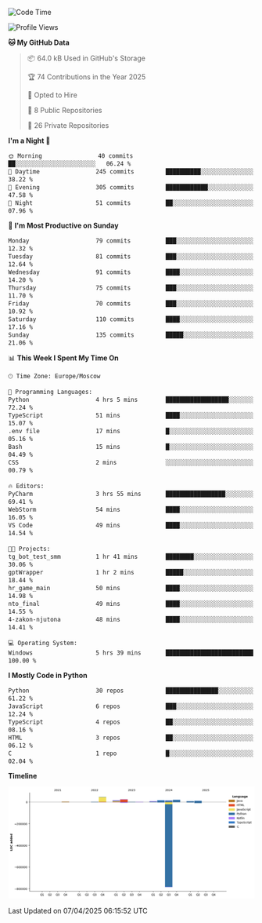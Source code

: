 <!--START_SECTION:waka-->
![Code Time](http://img.shields.io/badge/Code%20Time-646%20hrs%2046%20mins-blue)

![Profile Views](http://img.shields.io/badge/Profile%20Views-2-blue)

**🐱 My GitHub Data** 

> 📦 64.0 kB Used in GitHub's Storage 
 > 
> 🏆 74 Contributions in the Year 2025
 > 
> 💼 Opted to Hire
 > 
> 📜 8 Public Repositories 
 > 
> 🔑 26 Private Repositories 
 > 
**I'm a Night 🦉** 

```text
🌞 Morning                40 commits          ██░░░░░░░░░░░░░░░░░░░░░░░   06.24 % 
🌆 Daytime                245 commits         ██████████░░░░░░░░░░░░░░░   38.22 % 
🌃 Evening                305 commits         ████████████░░░░░░░░░░░░░   47.58 % 
🌙 Night                  51 commits          ██░░░░░░░░░░░░░░░░░░░░░░░   07.96 % 
```
📅 **I'm Most Productive on Sunday** 

```text
Monday                   79 commits          ███░░░░░░░░░░░░░░░░░░░░░░   12.32 % 
Tuesday                  81 commits          ███░░░░░░░░░░░░░░░░░░░░░░   12.64 % 
Wednesday                91 commits          ████░░░░░░░░░░░░░░░░░░░░░   14.20 % 
Thursday                 75 commits          ███░░░░░░░░░░░░░░░░░░░░░░   11.70 % 
Friday                   70 commits          ███░░░░░░░░░░░░░░░░░░░░░░   10.92 % 
Saturday                 110 commits         ████░░░░░░░░░░░░░░░░░░░░░   17.16 % 
Sunday                   135 commits         █████░░░░░░░░░░░░░░░░░░░░   21.06 % 
```


📊 **This Week I Spent My Time On** 

```text
🕑︎ Time Zone: Europe/Moscow

💬 Programming Languages: 
Python                   4 hrs 5 mins        ██████████████████░░░░░░░   72.24 % 
TypeScript               51 mins             ████░░░░░░░░░░░░░░░░░░░░░   15.07 % 
.env file                17 mins             █░░░░░░░░░░░░░░░░░░░░░░░░   05.16 % 
Bash                     15 mins             █░░░░░░░░░░░░░░░░░░░░░░░░   04.49 % 
CSS                      2 mins              ░░░░░░░░░░░░░░░░░░░░░░░░░   00.79 % 

🔥 Editors: 
PyCharm                  3 hrs 55 mins       █████████████████░░░░░░░░   69.41 % 
WebStorm                 54 mins             ████░░░░░░░░░░░░░░░░░░░░░   16.05 % 
VS Code                  49 mins             ████░░░░░░░░░░░░░░░░░░░░░   14.54 % 

🐱‍💻 Projects: 
tg_bot_test_smm          1 hr 41 mins        ████████░░░░░░░░░░░░░░░░░   30.06 % 
gptWrapper               1 hr 2 mins         █████░░░░░░░░░░░░░░░░░░░░   18.44 % 
hr_game_main             50 mins             ████░░░░░░░░░░░░░░░░░░░░░   14.98 % 
nto_final                49 mins             ████░░░░░░░░░░░░░░░░░░░░░   14.55 % 
4-zakon-njutona          48 mins             ████░░░░░░░░░░░░░░░░░░░░░   14.41 % 

💻 Operating System: 
Windows                  5 hrs 39 mins       █████████████████████████   100.00 % 
```

**I Mostly Code in Python** 

```text
Python                   30 repos            ███████████████░░░░░░░░░░   61.22 % 
JavaScript               6 repos             ███░░░░░░░░░░░░░░░░░░░░░░   12.24 % 
TypeScript               4 repos             ██░░░░░░░░░░░░░░░░░░░░░░░   08.16 % 
HTML                     3 repos             ██░░░░░░░░░░░░░░░░░░░░░░░   06.12 % 
C                        1 repo              █░░░░░░░░░░░░░░░░░░░░░░░░   02.04 % 
```



**Timeline**

![Lines of Code chart](https://raw.githubusercontent.com/adlemx/adlemx/main/assets/bar_graph.png)


 Last Updated on 07/04/2025 06:15:52 UTC
<!--END_SECTION:waka-->
